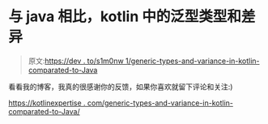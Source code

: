 # 与 java 相比，kotlin 中的泛型类型和差异

> 原文:[https://dev . to/s1m0nw 1/generic-types-and-variance-in-kotlin-comparated-to-Java](https://dev.to/s1m0nw1/generic-types-and-variance-in-kotlin-compared-to-java)

看看我的博客，我真的很感谢你的反馈，如果你喜欢就留下评论和关注:)

[https://kotlinexpertise . com/generic-types-and-variance-in-kotlin-comparated-to-Java/](https://kotlinexpertise.com/generic-types-and-variance-in-kotlin-compared-to-java/)